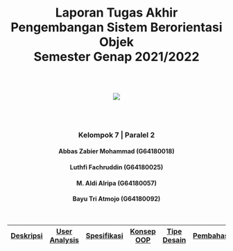 <h1 align="center"> Laporan Tugas Akhir<br>Pengembangan Sistem Berorientasi Objek<br>Semester Genap 2021/2022</h1><br><br>
<p align="center"><img src="https://user-images.githubusercontent.com/60166781/119503623-6065e780-bd95-11eb-9824-2015fefbe967.png"></p><br><br>
<h3 align="center"> Kelompok 7 | Paralel 2 </h3>
<h4 align="center"> Abbas Zabier Mohammad (G64180018) </h4>
<h4 align="center"> Luthfi Fachruddin (G64180025) </h4>
<h4 align="center"> M. Aldi Alripa (G64180057) </h4>
<h4 align="center"> Bayu Tri Atmojo (G64180092) </h4><br>

[Deskripsi](#deskripsi) | [User Analysis](#user-analysis) | [Spesifikasi](#spesifikasi) | [Konsep OOP](#konsep-oop) | [Tipe Desain](#tipe-desain) | [Pembahasan](#pembahasan) | [Implementasi](#implementasi) | [Saran](#saran) | [Job Desk](#job-desk)
:---:|:---:|:---:|:---:|:---:|:---:|:---:|:---:|:---:
